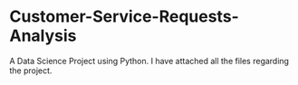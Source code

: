 # Customer-Service-Requests-Analysis
A Data Science Project using Python. I have attached all the files regarding the project.
